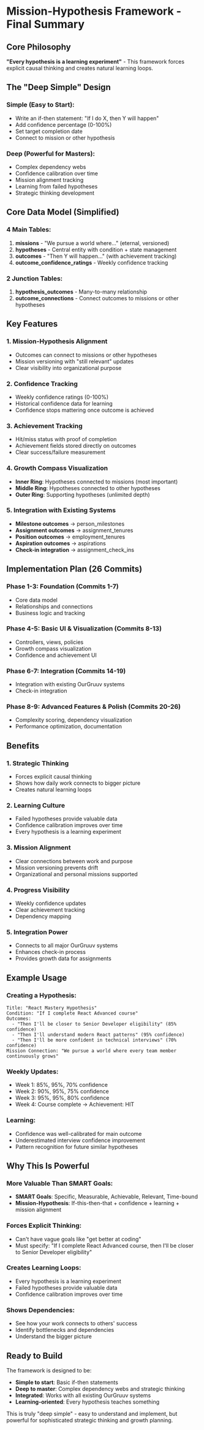 # Mission-Hypothesis Framework - Final Summary

## Core Philosophy
**"Every hypothesis is a learning experiment"** - This framework forces explicit causal thinking and creates natural learning loops.

## The "Deep Simple" Design

### Simple (Easy to Start):
- Write an if-then statement: "If I do X, then Y will happen"
- Add confidence percentage (0-100%)
- Set target completion date
- Connect to mission or other hypothesis

### Deep (Powerful for Masters):
- Complex dependency webs
- Confidence calibration over time
- Mission alignment tracking
- Learning from failed hypotheses
- Strategic thinking development

## Core Data Model (Simplified)

### 4 Main Tables:
1. **missions** - "We pursue a world where..." (eternal, versioned)
2. **hypotheses** - Central entity with condition + state management
3. **outcomes** - "Then Y will happen..." (with achievement tracking)
4. **outcome_confidence_ratings** - Weekly confidence tracking

### 2 Junction Tables:
1. **hypothesis_outcomes** - Many-to-many relationship
2. **outcome_connections** - Connect outcomes to missions or other hypotheses

## Key Features

### 1. Mission-Hypothesis Alignment
- Outcomes can connect to missions or other hypotheses
- Mission versioning with "still relevant" updates
- Clear visibility into organizational purpose

### 2. Confidence Tracking
- Weekly confidence ratings (0-100%)
- Historical confidence data for learning
- Confidence stops mattering once outcome is achieved

### 3. Achievement Tracking
- Hit/miss status with proof of completion
- Achievement fields stored directly on outcomes
- Clear success/failure measurement

### 4. Growth Compass Visualization
- **Inner Ring**: Hypotheses connected to missions (most important)
- **Middle Ring**: Hypotheses connected to other hypotheses
- **Outer Ring**: Supporting hypotheses (unlimited depth)

### 5. Integration with Existing Systems
- **Milestone outcomes** → person_milestones
- **Assignment outcomes** → assignment_tenures
- **Position outcomes** → employment_tenures
- **Aspiration outcomes** → aspirations
- **Check-in integration** → assignment_check_ins

## Implementation Plan (26 Commits)

### Phase 1-3: Foundation (Commits 1-7)
- Core data model
- Relationships and connections
- Business logic and tracking

### Phase 4-5: Basic UI & Visualization (Commits 8-13)
- Controllers, views, policies
- Growth compass visualization
- Confidence and achievement UI

### Phase 6-7: Integration (Commits 14-19)
- Integration with existing OurGruuv systems
- Check-in integration

### Phase 8-9: Advanced Features & Polish (Commits 20-26)
- Complexity scoring, dependency visualization
- Performance optimization, documentation

## Benefits

### 1. Strategic Thinking
- Forces explicit causal thinking
- Shows how daily work connects to bigger picture
- Creates natural learning loops

### 2. Learning Culture
- Failed hypotheses provide valuable data
- Confidence calibration improves over time
- Every hypothesis is a learning experiment

### 3. Mission Alignment
- Clear connections between work and purpose
- Mission versioning prevents drift
- Organizational and personal missions supported

### 4. Progress Visibility
- Weekly confidence updates
- Clear achievement tracking
- Dependency mapping

### 5. Integration Power
- Connects to all major OurGruuv systems
- Enhances check-in process
- Provides growth data for assignments

## Example Usage

### Creating a Hypothesis:
```
Title: "React Mastery Hypothesis"
Condition: "If I complete React Advanced course"
Outcomes:
  - "Then I'll be closer to Senior Developer eligibility" (85% confidence)
  - "Then I'll understand modern React patterns" (95% confidence)
  - "Then I'll be more confident in technical interviews" (70% confidence)
Mission Connection: "We pursue a world where every team member continuously grows"
```

### Weekly Updates:
- Week 1: 85%, 95%, 70% confidence
- Week 2: 90%, 95%, 75% confidence
- Week 3: 95%, 95%, 80% confidence
- Week 4: Course complete → Achievement: HIT

### Learning:
- Confidence was well-calibrated for main outcome
- Underestimated interview confidence improvement
- Pattern recognition for future similar hypotheses

## Why This Is Powerful

### More Valuable Than SMART Goals:
- **SMART Goals**: Specific, Measurable, Achievable, Relevant, Time-bound
- **Mission-Hypothesis**: If-this-then-that + confidence + learning + mission alignment

### Forces Explicit Thinking:
- Can't have vague goals like "get better at coding"
- Must specify: "If I complete React Advanced course, then I'll be closer to Senior Developer eligibility"

### Creates Learning Loops:
- Every hypothesis is a learning experiment
- Failed hypotheses provide valuable data
- Confidence calibration improves over time

### Shows Dependencies:
- See how your work connects to others' success
- Identify bottlenecks and dependencies
- Understand the bigger picture

## Ready to Build

The framework is designed to be:
- **Simple to start**: Basic if-then statements
- **Deep to master**: Complex dependency webs and strategic thinking
- **Integrated**: Works with all existing OurGruuv systems
- **Learning-oriented**: Every hypothesis teaches something

This is truly "deep simple" - easy to understand and implement, but powerful for sophisticated strategic thinking and growth planning.




